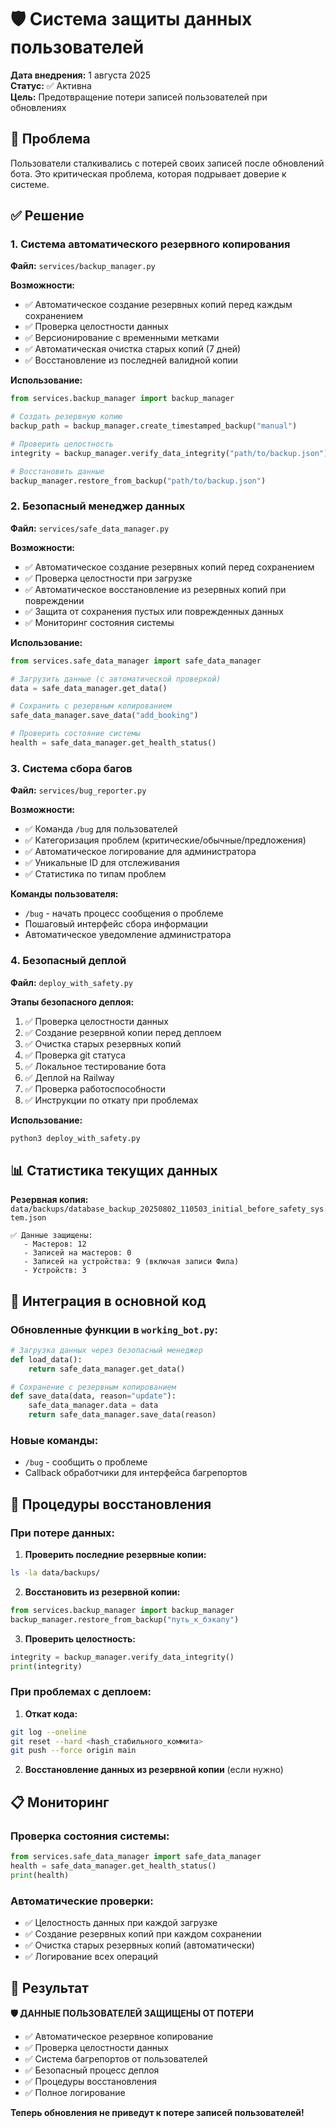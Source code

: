# 🛡️ Система защиты данных пользователей

**Дата внедрения:** 1 августа 2025  
**Статус:** ✅ Активна  
**Цель:** Предотвращение потери записей пользователей при обновлениях

## 🎯 Проблема

Пользователи сталкивались с потерей своих записей после обновлений бота. Это критическая проблема, которая подрывает доверие к системе.

## ✅ Решение

### 1. Система автоматического резервного копирования

**Файл:** `services/backup_manager.py`

**Возможности:**
- ✅ Автоматическое создание резервных копий перед каждым сохранением
- ✅ Проверка целостности данных
- ✅ Версионирование с временными метками  
- ✅ Автоматическая очистка старых копий (7 дней)
- ✅ Восстановление из последней валидной копии

**Использование:**
```python
from services.backup_manager import backup_manager

# Создать резервную копию
backup_path = backup_manager.create_timestamped_backup("manual")

# Проверить целостность
integrity = backup_manager.verify_data_integrity("path/to/backup.json")

# Восстановить данные
backup_manager.restore_from_backup("path/to/backup.json")
```

### 2. Безопасный менеджер данных

**Файл:** `services/safe_data_manager.py`

**Возможности:**
- ✅ Автоматическое создание резервных копий перед сохранением
- ✅ Проверка целостности при загрузке
- ✅ Автоматическое восстановление из резервных копий при повреждении
- ✅ Защита от сохранения пустых или поврежденных данных
- ✅ Мониторинг состояния системы

**Использование:**
```python
from services.safe_data_manager import safe_data_manager

# Загрузить данные (с автоматической проверкой)
data = safe_data_manager.get_data()

# Сохранить с резервным копированием
safe_data_manager.save_data("add_booking")

# Проверить состояние системы
health = safe_data_manager.get_health_status()
```

### 3. Система сбора багов

**Файл:** `services/bug_reporter.py`

**Возможности:**
- ✅ Команда `/bug` для пользователей
- ✅ Категоризация проблем (критические/обычные/предложения)
- ✅ Автоматическое логирование для администратора
- ✅ Уникальные ID для отслеживания
- ✅ Статистика по типам проблем

**Команды пользователя:**
- `/bug` - начать процесс сообщения о проблеме
- Пошаговый интерфейс сбора информации
- Автоматическое уведомление администратора

### 4. Безопасный деплой

**Файл:** `deploy_with_safety.py`

**Этапы безопасного деплоя:**
1. ✅ Проверка целостности данных
2. ✅ Создание резервной копии перед деплоем
3. ✅ Очистка старых резервных копий
4. ✅ Проверка git статуса
5. ✅ Локальное тестирование бота
6. ✅ Деплой на Railway
7. ✅ Проверка работоспособности
8. ✅ Инструкции по откату при проблемах

**Использование:**
```bash
python3 deploy_with_safety.py
```

## 📊 Статистика текущих данных

**Резервная копия:** `data/backups/database_backup_20250802_110503_initial_before_safety_system.json`

```
✅ Данные защищены:
   - Мастеров: 12
   - Записей на мастеров: 0  
   - Записей на устройства: 9 (включая записи Фила)
   - Устройств: 3
```

## 🔧 Интеграция в основной код

### Обновленные функции в `working_bot.py`:

```python
# Загрузка данных через безопасный менеджер
def load_data():
    return safe_data_manager.get_data()

# Сохранение с резервным копированием
def save_data(data, reason="update"):
    safe_data_manager.data = data
    return safe_data_manager.save_data(reason)
```

### Новые команды:
- `/bug` - сообщить о проблеме
- Callback обработчики для интерфейса багрепортов

## 🚨 Процедуры восстановления

### При потере данных:

1. **Проверить последние резервные копии:**
```bash
ls -la data/backups/
```

2. **Восстановить из резервной копии:**
```python
from services.backup_manager import backup_manager
backup_manager.restore_from_backup("путь_к_бэкапу")
```

3. **Проверить целостность:**
```python
integrity = backup_manager.verify_data_integrity()
print(integrity)
```

### При проблемах с деплоем:

1. **Откат кода:**
```bash
git log --oneline
git reset --hard <hash_стабильного_коммита>
git push --force origin main
```

2. **Восстановление данных из резервной копии** (если нужно)

## 📋 Мониторинг

### Проверка состояния системы:
```python
from services.safe_data_manager import safe_data_manager
health = safe_data_manager.get_health_status()
print(health)
```

### Автоматические проверки:
- ✅ Целостность данных при каждой загрузке
- ✅ Создание резервных копий при каждом сохранении
- ✅ Очистка старых резервных копий (автоматически)
- ✅ Логирование всех операций

## 🎯 Результат

**🛡️ ДАННЫЕ ПОЛЬЗОВАТЕЛЕЙ ЗАЩИЩЕНЫ ОТ ПОТЕРИ**

- ✅ Автоматическое резервное копирование
- ✅ Проверка целостности данных
- ✅ Система багрепортов от пользователей
- ✅ Безопасный процесс деплоя
- ✅ Процедуры восстановления
- ✅ Полное логирование

**Теперь обновления не приведут к потере записей пользователей!**